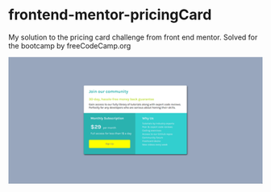 # frontend-mentor-pricingCard
My solution to the pricing card challenge from front end mentor. Solved for the bootcamp by freeCodeCamp.org

![Design preview for the Order summary card coding challenge](./images/final.png)
